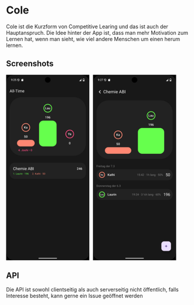 # Cole

Cole ist die Kurzform von Competitive Learing und das ist auch der Hauptanspruch.
Die Idee hinter der App ist, dass man mehr Motivation zum Lernen hat, wenn man sieht, wie viel andere Menschen um einen herum lernen.

## Screenshots

<div style="display: flex; gap: 10px;">
    <img src="./home.png" alt="Homescreen" style="width: 45%;">
    <img src="./sub.png" alt="Sub-Page" style="width: 45%;">
</div>

## API

Die API ist sowohl clientseitig als auch serverseitig nicht öffentlich, falls Interesse besteht, kann gerne ein Issue geöffnet werden
